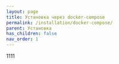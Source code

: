 ```yaml
---
layout: page
title: Установка через docker-compose
permalink: /installation/docker-compose/
parent: Установка
has_children: false
nav_order: 1
---
```

1111